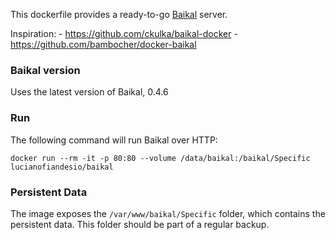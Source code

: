 This dockerfile provides a ready-to-go [Baikal](http://baikal-server.com/) server.

Inspiration:
	- https://github.com/ckulka/baikal-docker
	- https://github.com/bambocher/docker-baikal

### Baikal version

Uses the latest version of Baikal, 0.4.6


### Run

The following command will run Baikal over HTTP:

	docker run --rm -it -p 80:80 --volume /data/baikal:/baikal/Specific lucianofiandesio/baikal

### Persistent Data

The image exposes the ```/var/www/baikal/Specific``` folder, which contains the persistent data. This folder should be part of a regular backup.
